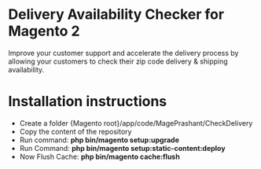 # Delivery Availability Checker for Magento 2

Improve your customer support and accelerate the delivery process by allowing your customers to check their zip code delivery & shipping availability.

Installation instructions
=========================

* Create a folder {Magento root}/app/code/MagePrashant/CheckDelivery
* Copy the content of the repository 
* Run command:
<b>php bin/magento setup:upgrade</b>
* Run Command:
<b>php bin/magento setup:static-content:deploy</b>
* Now Flush Cache: <b>php bin/magento cache:flush</b>
